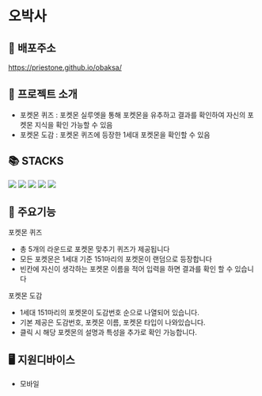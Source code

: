 # 오박사

## 🔗 배포주소
https://priestone.github.io/obaksa/

## 📁 프로젝트 소개

- 포켓몬 퀴즈 : 포켓몬 실루엣을 통해 포켓몬을 유추하고 결과를 확인하여 자신의 포켓몬 지식을 확인 가능할 수 있음
- 포켓몬 도감 : 포켓몬 퀴즈에 등장한 1세대 포켓몬을 확인할 수 있음

## 📚 STACKS

<img src="https://img.shields.io/badge/React-61DAFB?style=for-the-badge&logo=react&logoColor=white">
<img src="https://img.shields.io/badge/html5-E34F26?style=for-the-badge&logo=html5&logoColor=white">
<img src="https://img.shields.io/badge/css3-663399?style=for-the-badge&logo=css3&logoColor=white">
<img src="https://img.shields.io/badge/nodedotjs-5FA04E?style=for-the-badge&logo=nodedotjs&logoColor=white">
<img src="https://img.shields.io/badge/figma-F24E1E?style=for-the-badge&logo=figma&logoColor=white">

## 📒 주요기능

포켓몬 퀴즈
* 총 5개의 라운드로 포켓몬 맞추기 퀴즈가 제공됩니다
* 모든 포켓몬은 1세대 기준 151마리의 포켓몬이 랜덤으로 등장합니다
* 빈칸에 자신이 생각하는 포켓몬 이름을 적어 입력을 하면 결과를 확인 할 수 있습니다

포켓몬 도감
* 1세대 151마리의 포켓몬이 도감번호 순으로 나열되어 있습니다.
* 기본 제공은 도감번호, 포켓몬 이름, 포켓몬 타입이 나와있습니다.
* 클릭 시 해당 포켓몬의 설명과 특성을 추가로 확인 가능합니다. 

## 🖥️ 지원디바이스

- 모바일
